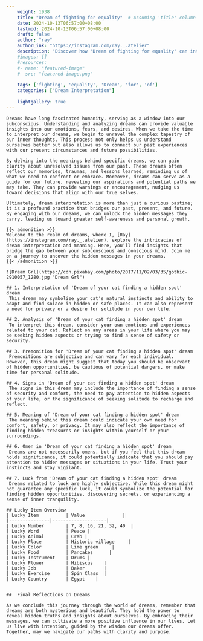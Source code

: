 ```yaml
---
    weight: 1938
    title: "Dream of fighting for equality"  # Assuming 'title' column exists
    date: 2024-10-13T06:57:00+08:00
    lastmod: 2024-10-13T06:57:00+08:00
    draft: false
    author: "ray"
    authorLink: "https://instagram.com/ray._.atelier"
    description: "Discover how 'Dream of fighting for equality' can interpret your future and uncover its significant meanings in your life."
    #images: []
    #resources:
    #- name: "featured-image"
    #  src: "featured-image.png"
    
    tags: ['fighting', 'equality', 'Dream', 'for', 'of']
    categories: ["Dream Interpretation"]
    
    lightgallery: true
---
```

    
    Dreams have long fascinated humanity, serving as a window into our subconscious. Understanding and analyzing dreams can provide valuable insights into our emotions, fears, and desires. When we take the time to interpret our dreams, we begin to unravel the complex tapestry of our inner thoughts. This process not only helps us understand ourselves better but also allows us to connect our past experiences with our present circumstances and future possibilities.
    
    By delving into the meanings behind specific dreams, we can gain clarity about unresolved issues from our past. These dreams often reflect our memories, traumas, and lessons learned, reminding us of what we need to confront or embrace. Moreover, dreams can serve as a guide for our future, revealing our aspirations and potential paths we may take. They can provide warnings or encouragement, nudging us toward decisions that align with our true selves.
    
    Ultimately, dream interpretation is more than just a curious pastime; it is a profound practice that bridges our past, present, and future. By engaging with our dreams, we can unlock the hidden messages they carry, leading us toward greater self-awareness and personal growth.
    
    {{< admonition >}}
    Welcome to the realm of dreams, where I, [Ray](https://instagram.com/ray._.atelier), explore the intricacies of dream interpretation and meaning. Here, you’ll find insights that bridge the gap between your subconscious and conscious mind. Join me on a journey to uncover the hidden messages in your dreams.
    {{< /admonition >}}
    
    ![Dream Grl](https://cdn.pixabay.com/photo/2017/11/02/03/35/gothic-2910057_1280.jpg "Dream Grl")
    
    ## 1. Interpretation of 'Dream of your cat finding a hidden spot' dream
     This dream may symbolize your cat's natural instincts and ability to adapt and find solace in hidden or safe places. It can also represent a need for privacy or a desire for solitude in your own life.
    
    ## 2. Analysis of 'Dream of your cat finding a hidden spot' dream
     To interpret this dream, consider your own emotions and experiences related to your cat. Reflect on any areas in your life where you may be seeking hidden aspects or trying to find a sense of safety or security.
    
    ## 3. Premonition for 'Dream of your cat finding a hidden spot' dream
     Premonitions are subjective and can vary for each individual. However, this dream might suggest that today you should be observant of hidden opportunities, be cautious of potential dangers, or make time for personal solitude.
    
    ## 4. Signs in 'Dream of your cat finding a hidden spot' dream
     The signs in this dream may include the importance of finding a sense of security and comfort, the need to pay attention to hidden aspects of your life, or the significance of seeking solitude to recharge and reflect.
    
    ## 5. Meaning of 'Dream of your cat finding a hidden spot' dream
     The meaning behind this dream could indicate your own need for comfort, safety, or privacy. It may also reflect the importance of finding hidden treasures or insights within yourself or your surroundings.
    
    ## 6. Omen in 'Dream of your cat finding a hidden spot' dream
     Dreams are not necessarily omens, but if you feel that this dream holds significance, it could potentially indicate that you should pay attention to hidden messages or situations in your life. Trust your instincts and stay vigilant.
    
    ## 7. Luck from 'Dream of your cat finding a hidden spot' dream
     Dreams related to luck are highly subjective. While this dream might not guarantee any specific luck, it could symbolize the potential for finding hidden opportunities, discovering secrets, or experiencing a sense of inner tranquility.
    
    ## Lucky Item Overview
    | Lucky Item          | Value              |
    |---------------|--------------------|
    | Lucky Number        | 7, 8, 16, 21, 32, 40  |
    | Lucky Word          | Peace |
    | Lucky Animal        | Crab |
    | Lucky Place         | Historic village     |
    | Lucky Color         | Lime green     |
    | Lucky Food          | Pancakes      |
    | Lucky Instrument    | Drums |
    | Lucky Flower        | Hibiscus    |
    | Lucky Job           | Baker       |
    | Lucky Exercise      | Spin Class  |
    | Lucky Country       | Egypt    |
    
    
    ##  Final Reflections on Dreams
    
    As we conclude this journey through the world of dreams, remember that dreams are both mysterious and beautiful. They hold the power to reveal hidden truths and insights about ourselves. By embracing their messages, we can cultivate a more positive influence in our lives. Let us live with intention, guided by the wisdom our dreams offer. Together, may we navigate our paths with clarity and purpose.
    